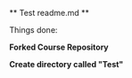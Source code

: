 ** Test readme.md **

Things done:

**Forked Course Repository**

**Create directory called "Test"**
